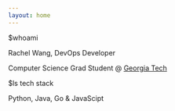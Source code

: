 ```yaml
---
layout: home
---
```


<link href="https://fonts.googleapis.com/css?family=VT323" rel="stylesheet">
<div class="terminal">
    <div class="terminal__task-bar"> 
        <span class="terminal__circle terminal__circle--red"></span> 
        <span class="terminal__circle terminal__circle--yellow"></span> 
        <span class="terminal__circle terminal__circle--green"></span>
    </div>
<div class="terminal__window">
<p class="terminal__prompt">
<span class="terminal__prompt--typing">$whoami</span>
</p>
<p class="terminal__prompt terminal__prompt--checkout">Rachel Wang, DevOps Developer<span class="terminal__window--highlight"></span></p>
<p class="terminal__prompt terminal__prompt--checkout">Computer Science Grad Student @ <a href="https://www.cc.gatech.edu/">Georgia Tech</a> <span class="terminal__window--highlight"></span></p>
<p class="terminal__prompt terminal__prompt--show-contact">
    <span class="terminal__prompt--typing"><span class="cover cover--show-contact"></span>$ls tech stack
    </span>
</p>
<p class="terminal__prompt terminal__prompt--mail"><span class="terminal__window--highlight"> Python, Java, Go &  JavaScipt</span>
</p>
</div> 